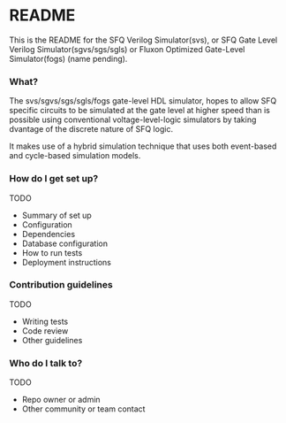 # README #

This is the README for the SFQ Verilog Simulator(svs), or SFQ Gate Level Verilog Simulator(sgvs/sgs/sgls) or 
Fluxon Optimized Gate-Level Simulator(fogs) (name pending).

### What? ###

The svs/sgvs/sgs/sgls/fogs gate-level HDL simulator, hopes to allow SFQ specific circuits to be simulated at 
the gate level at higher speed than is possible using conventional voltage-level-logic simulators
by taking dvantage of the discrete nature of SFQ logic.  

It makes use of a hybrid simulation technique that uses both event-based and cycle-based simulation models.

### How do I get set up? ###

TODO
* Summary of set up
* Configuration
* Dependencies
* Database configuration
* How to run tests
* Deployment instructions

### Contribution guidelines ###

TODO
* Writing tests
* Code review
* Other guidelines

### Who do I talk to? ###

TODO
* Repo owner or admin
* Other community or team contact